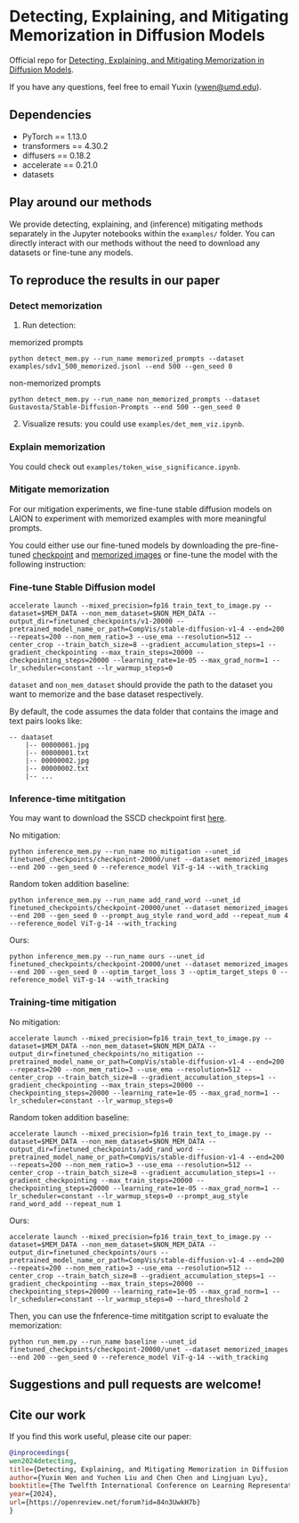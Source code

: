 # Detecting, Explaining, and Mitigating Memorization in Diffusion Models
Official repo for [Detecting, Explaining, and Mitigating Memorization in Diffusion Models](https://openreview.net/forum?id=84n3UwkH7b).

If you have any questions, feel free to email Yuxin (<ywen@umd.edu>).

## Dependencies
- PyTorch == 1.13.0
- transformers == 4.30.2
- diffusers == 0.18.2
- accelerate == 0.21.0
- datasets

## Play around our methods
We provide detecting, explaining, and (inference) mitigating methods separately in the Jupyter notebooks within the `examples/` folder. You can directly interact with our methods without the need to download any datasets or fine-tune any models.

## To reproduce the results in our paper
### Detect memorization
1. Run detection:

memorized prompts
```
python detect_mem.py --run_name memorized_prompts --dataset examples/sdv1_500_memorized.jsonl --end 500 --gen_seed 0
```

non-memorized prompts
```
python detect_mem.py --run_name non_memorized_prompts --dataset Gustavosta/Stable-Diffusion-Prompts --end 500 --gen_seed 0
```

2. Visualize resuts: you could use `examples/det_mem_viz.ipynb`.

### Explain memorization
You could check out `examples/token_wise_significance.ipynb`.

### Mitigate memorization
For our mitigation experiments, we fine-tune stable diffusion models on LAION to experiment with memorized examples with more meaningful prompts.

You could either use our fine-tuned models by downloading the pre-fine-tuned [checkpoint](https://drive.google.com/drive/folders/1XiYtYySpTUmS_9OwojNo4rsPbkfCQKBl?usp=sharing) and [memorized images](https://drive.google.com/drive/folders/1oQ49pO9gwwMNurxxVw7jwlqHswzj6Xbd?usp=sharing) or fine-tune the model with the following instruction:

### Fine-tune Stable Diffusion model
```
accelerate launch --mixed_precision=fp16 train_text_to_image.py --dataset=$MEM_DATA --non_mem_dataset=$NON_MEM_DATA --output_dir=finetuned_checkpoints/v1-20000 --pretrained_model_name_or_path=CompVis/stable-diffusion-v1-4 --end=200 --repeats=200 --non_mem_ratio=3 --use_ema --resolution=512 --center_crop --train_batch_size=8 --gradient_accumulation_steps=1 --gradient_checkpointing --max_train_steps=20000 --checkpointing_steps=20000 --learning_rate=1e-05 --max_grad_norm=1 --lr_scheduler=constant --lr_warmup_steps=0
```

`dataset` and `non_mem_dataset` should provide the path to the dataset you want to memorize and the base dataset respectively.

By default, the code assumes the data folder that contains the image and text pairs looks like:
```
-- daataset
    |-- 00000001.jpg
    |-- 00000001.txt
    |-- 00000002.jpg
    |-- 00000002.txt
    |-- ...
```

### Inference-time mititgation
You may want to download the SSCD checkpoint first [here](https://drive.google.com/file/d/1PAMwyK5b5zi6WBvyENtWuWr0lpT-TYMk/view?usp=sharing).

No mitigation:
```
python inference_mem.py --run_name no_mitigation --unet_id finetuned_checkpoints/checkpoint-20000/unet --dataset memorized_images --end 200 --gen_seed 0 --reference_model ViT-g-14 --with_tracking
```

Random token addition baseline:
```
python inference_mem.py --run_name add_rand_word --unet_id finetuned_checkpoints/checkpoint-20000/unet --dataset memorized_images --end 200 --gen_seed 0 --prompt_aug_style rand_word_add --repeat_num 4 --reference_model ViT-g-14 --with_tracking
```

Ours:
```
python inference_mem.py --run_name ours --unet_id finetuned_checkpoints/checkpoint-20000/unet --dataset memorized_images --end 200 --gen_seed 0 --optim_target_loss 3 --optim_target_steps 0 --reference_model ViT-g-14 --with_tracking
```

### Training-time mitigation
No mitigation:
```
accelerate launch --mixed_precision=fp16 train_text_to_image.py --dataset=$MEM_DATA --non_mem_dataset=$NON_MEM_DATA --output_dir=finetuned_checkpoints/no_mitigation --pretrained_model_name_or_path=CompVis/stable-diffusion-v1-4 --end=200 --repeats=200 --non_mem_ratio=3 --use_ema --resolution=512 --center_crop --train_batch_size=8 --gradient_accumulation_steps=1 --gradient_checkpointing --max_train_steps=20000 --checkpointing_steps=20000 --learning_rate=1e-05 --max_grad_norm=1 --lr_scheduler=constant --lr_warmup_steps=0
```

Random token addition baseline:
```
accelerate launch --mixed_precision=fp16 train_text_to_image.py --dataset=$MEM_DATA --non_mem_dataset=$NON_MEM_DATA --output_dir=finetuned_checkpoints/add_rand_word --pretrained_model_name_or_path=CompVis/stable-diffusion-v1-4 --end=200 --repeats=200 --non_mem_ratio=3 --use_ema --resolution=512 --center_crop --train_batch_size=8 --gradient_accumulation_steps=1 --gradient_checkpointing --max_train_steps=20000 --checkpointing_steps=20000 --learning_rate=1e-05 --max_grad_norm=1 --lr_scheduler=constant --lr_warmup_steps=0 --prompt_aug_style rand_word_add --repeat_num 1
```

Ours:
```
accelerate launch --mixed_precision=fp16 train_text_to_image.py --dataset=$MEM_DATA --non_mem_dataset=$NON_MEM_DATA --output_dir=finetuned_checkpoints/ours --pretrained_model_name_or_path=CompVis/stable-diffusion-v1-4 --end=200 --repeats=200 --non_mem_ratio=3 --use_ema --resolution=512 --center_crop --train_batch_size=8 --gradient_accumulation_steps=1 --gradient_checkpointing --max_train_steps=20000 --checkpointing_steps=20000 --learning_rate=1e-05 --max_grad_norm=1 --lr_scheduler=constant --lr_warmup_steps=0 --hard_threshold 2
```

Then, you can use the fnference-time mititgation script to evaluate the memorization:
```
python run_mem.py --run_name baseline --unet_id finetuned_checkpoints/checkpoint-20000/unet --dataset memorized_images --end 200 --gen_seed 0 --reference_model ViT-g-14 --with_tracking
```

## Suggestions and pull requests are welcome!

## Cite our work
If you find this work useful, please cite our paper:

```bibtex
@inproceedings{
wen2024detecting,
title={Detecting, Explaining, and Mitigating Memorization in Diffusion Models},
author={Yuxin Wen and Yuchen Liu and Chen Chen and Lingjuan Lyu},
booktitle={The Twelfth International Conference on Learning Representations},
year={2024},
url={https://openreview.net/forum?id=84n3UwkH7b}
}
```
